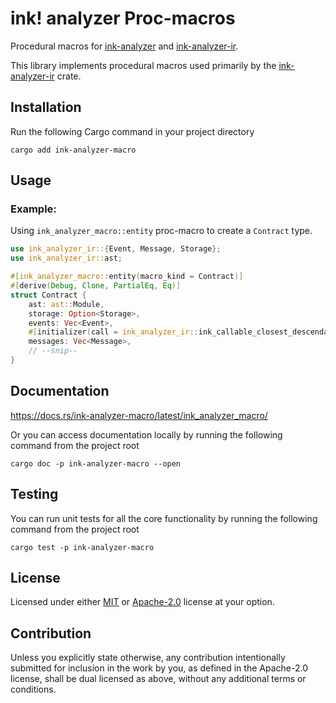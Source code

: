 # ink! analyzer Proc-macros

Procedural macros for [ink-analyzer] and [ink-analyzer-ir].

This library implements procedural macros used primarily by the [ink-analyzer-ir] crate.

[ink-analyzer]: https://github.com/ink-analyzer/ink-analyzer/tree/master/crates/analyzer
[ink-analyzer-ir]: https://github.com/ink-analyzer/ink-analyzer/tree/master/crates/ir

## Installation

Run the following Cargo command in your project directory

```shell
cargo add ink-analyzer-macro
```

## Usage

### Example:
Using `ink_analyzer_macro::entity` proc-macro to create a `Contract` type.

```rust
use ink_analyzer_ir::{Event, Message, Storage};
use ink_analyzer_ir::ast;

#[ink_analyzer_macro::entity(macro_kind = Contract)]
#[derive(Debug, Clone, PartialEq, Eq)]
struct Contract {
    ast: ast::Module,
    storage: Option<Storage>,
    events: Vec<Event>,
    #[initializer(call = ink_analyzer_ir::ink_callable_closest_descendants)]
    messages: Vec<Message>,
    // --snip--
}
```

## Documentation

<https://docs.rs/ink-analyzer-macro/latest/ink_analyzer_macro/>

Or you can access documentation locally by running the following command from the project root

```shell
cargo doc -p ink-analyzer-macro --open
```

## Testing

You can run unit tests for all the core functionality by running the following command from the project root

```shell
cargo test -p ink-analyzer-macro
```

## License

Licensed under either [MIT] or [Apache-2.0] license at your option.

[MIT]: https://github.com/ink-analyzer/ink-analyzer/blob/master/LICENSE-MIT
[Apache-2.0]: https://github.com/ink-analyzer/ink-analyzer/blob/master/LICENSE-APACHE

## Contribution

Unless you explicitly state otherwise, any contribution intentionally submitted
for inclusion in the work by you, as defined in the Apache-2.0 license, shall be
dual licensed as above, without any additional terms or conditions.
